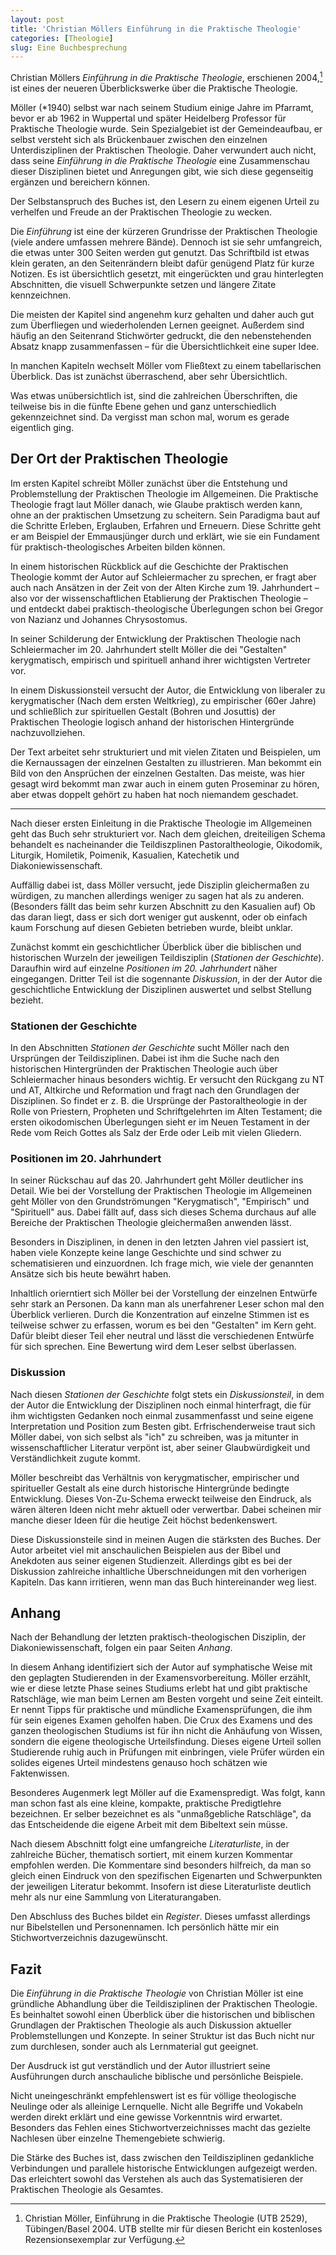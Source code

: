 ```yaml
---
layout: post
title: 'Christian Möllers Einführung in die Praktische Theologie'
categories: [Theologie]
slug: Eine Buchbesprechung
---
```


Christian Möllers *Einführung in die Praktische Theologie*, erschienen 2004,[^1] ist eines der neueren Überblickswerke über die Praktische Theologie.

[^1]: Christian Möller, Einführung in die Praktische Theologie (UTB 2529), Tübingen/Basel 2004. UTB stellte mir für diesen Bericht ein kostenloses Rezensionsexemplar zur Verfügung.

Möller (\*1940) selbst war nach seinem Studium einige Jahre im Pfarramt, bevor er ab 1962 in Wuppertal und später Heidelberg Professor für Praktische Theologie wurde. Sein Spezialgebiet ist der Gemeindeaufbau, er selbst versteht sich als Brückenbauer zwischen den einzelnen Unterdisziplinen der Praktischen Theologie. Daher verwundert auch nicht, dass seine *Einführung in die Praktische Theologie* eine Zusammenschau dieser Disziplinen bietet und Anregungen gibt, wie sich diese gegenseitig ergänzen und bereichern können. 

Der Selbstanspruch des Buches ist, den Lesern zu einem eigenen Urteil zu verhelfen und Freude an der Praktischen Theologie zu wecken.

Die *Einführung* ist eine der kürzeren Grundrisse der Praktischen Theologie (viele andere umfassen mehrere Bände). Dennoch ist sie sehr umfangreich, die etwas unter 300 Seiten werden gut genutzt. Das Schriftbild ist etwas klein geraten, an den Seitenrändern bleibt dafür genügend Platz für kurze Notizen. Es ist übersichtlich gesetzt, mit eingerückten und grau hinterlegten Abschnitten, die visuell Schwerpunkte setzen und längere Zitate kennzeichnen.

Die meisten der Kapitel sind angenehm kurz gehalten und daher auch gut zum Überfliegen und wiederholenden Lernen geeignet. Außerdem sind häufig an den Seitenrand Stichwörter gedruckt, die den nebenstehenden Absatz knapp zusammenfassen – für die Übersichtlichkeit eine super Idee. 

In manchen Kapiteln wechselt Möller vom Fließtext zu einem tabellarischen Überblick. Das ist zunächst überraschend, aber sehr Übersichtlich.

Was etwas unübersichtlich ist, sind die zahlreichen Überschriften, die teilweise bis in die fünfte Ebene gehen und ganz unterschiedlich gekennzeichnet sind. Da vergisst man schon mal, worum es gerade eigentlich ging.

## Der Ort der Praktischen Theologie

Im ersten Kapitel schreibt Möller zunächst über die Entstehung und Problemstellung der Praktischen Theologie im Allgemeinen. Die Praktische Theologie fragt laut Möller danach, wie Glaube praktisch werden kann, ohne an der praktischen Umsetzung zu scheitern. Sein Paradigma baut auf die Schritte Erleben, Erglauben, Erfahren und Erneuern. Diese Schritte geht er am Beispiel der Emmausjünger durch und erklärt, wie sie ein Fundament für praktisch-theologisches Arbeiten bilden können.

In einem historischen Rückblick auf die Geschichte der Praktischen Theologie kommt der Autor auf Schleiermacher zu sprechen, er fragt aber auch nach Ansätzen in der Zeit von der Alten Kirche zum 19. Jahrhundert – also vor der wissenschaftlichen Etablierung der Praktischen Theologie – und entdeckt dabei praktisch-theologische Überlegungen schon bei Gregor von Nazianz und Johannes Chrysostomus.

In seiner Schilderung der Entwicklung der Praktischen Theologie nach Schleiermacher im 20. Jahrhundert stellt Möller die dei "Gestalten" kerygmatisch, empirisch und spirituell anhand ihrer wichtigsten Vertreter vor.

In einem Diskussionsteil versucht der Autor, die Entwicklung von liberaler zu kerygmatischer (Nach dem ersten Weltkrieg), zu empirischer (60er Jahre) und schließlich zur spirituellen Gestalt (Bohren und Josuttis) der Praktischen Theologie logisch anhand der historischen Hintergründe nachzuvollziehen.

Der Text arbeitet sehr strukturiert und mit vielen Zitaten und Beispielen, um die Kernaussagen der einzelnen Gestalten zu illustrieren. Man bekommt ein Bild von den Ansprüchen der einzelnen Gestalten. Das meiste, was hier gesagt wird bekommt man zwar auch in einem guten Proseminar zu hören, aber etwas doppelt gehört zu haben hat noch niemandem geschadet.

-----

Nach dieser ersten Einleitung in die Praktische Theologie im Allgemeinen geht das Buch sehr strukturiert vor. Nach dem gleichen, dreiteiligen Schema behandelt es nacheinander die Teildiszplinen Pastoraltheologie, Oikodomik, Liturgik, Homiletik, Poimenik, Kasualien, Katechetik und Diakoniewissenschaft.

Auffällig dabei ist, dass Möller versucht, jede Disziplin gleichermaßen zu würdigen, zu manchen allerdings weniger zu sagen hat als zu anderen. (Besonders fällt das beim sehr kurzen Abschnitt zu den Kasualien auf) Ob das daran liegt, dass er sich dort weniger gut auskennt, oder ob einfach kaum Forschung auf diesen Gebieten betrieben wurde, bleibt unklar.

Zunächst kommt ein geschichtlicher Überblick über die biblischen und historischen Wurzeln der jeweiligen Teildisziplin (*Stationen der Geschichte*). 
Daraufhin wird auf einzelne *Positionen im 20. Jahrhundert* näher eingegangen.
Dritter Teil ist die sogennante *Diskussion*, in der der Autor die geschichtliche Entwicklung der Disziplinen auswertet und selbst Stellung bezieht.

### Stationen der Geschichte

In den Abschnitten *Stationen der Geschichte* sucht Möller nach den Ursprüngen der Teildisziplinen. Dabei ist ihm die Suche nach den historischen Hintergründen der Praktischen Theologie auch über Schleiermacher hinaus besonders wichtig. Er versucht den Rückgang zu NT und AT, Altkirche und Reformation und fragt nach den Grundlagen der Disziplinen. So findet er z. B. die Ursprünge der Pastoraltheologie in der Rolle von Priestern, Propheten und Schriftgelehrten im Alten Testament; die ersten oikodomischen Überlegungen sieht er im Neuen Testament in der Rede vom Reich Gottes als Salz der Erde oder Leib mit vielen Gliedern.

### Positionen im 20. Jahrhundert

In seiner Rückschau auf das 20. Jahrhundert geht Möller deutlicher ins Detail. Wie bei der Vorstellung der Praktischen Theologie im Allgemeinen geht Möller von den Grundströmungen "Kerygmatisch", "Empirisch" und "Spirituell" aus. Dabei fällt auf, dass sich dieses Schema durchaus auf alle Bereiche der Praktischen Theologie gleichermaßen anwenden lässt.

Besonders in Disziplinen, in denen in den letzten Jahren viel passiert ist, haben viele Konzepte keine lange Geschichte und sind schwer zu schematisieren und einzuordnen. Ich frage mich, wie viele der genannten Ansätze sich bis heute bewährt haben.

Inhaltlich orierntiert sich Möller bei der Vorstellung der einzelnen Entwürfe sehr stark an Personen. Da kann man als unerfahrener Leser schon mal den Überblick verlieren. Durch die Konzentration auf einzelne Stimmen ist es teilweise schwer zu erfassen, worum es bei den "Gestalten" im Kern geht. Dafür bleibt dieser Teil eher neutral und lässt die verschiedenen Entwürfe für sich sprechen. Eine Bewertung wird dem Leser selbst überlassen.

### Diskussion

Nach diesen *Stationen der Geschichte* folgt stets ein *Diskussionsteil*, in dem der Autor die Entwicklung der Disziplinen noch einmal hinterfragt, die für ihm wichtigsten Gedanken noch einmal zusammenfasst und seine eigene Interpretation und Position zum Besten gibt. Erfrischenderweise traut sich Möller dabei, von sich selbst als "ich" zu schreiben, was ja mitunter in wissenschaftlicher Literatur verpönt ist, aber seiner Glaubwürdigkeit und Verständlichkeit zugute kommt. 

Möller beschreibt das Verhältnis von kerygmatischer, empirischer und spiritueller Gestalt als eine durch historische Hintergründe bedingte Entwicklung. Dieses Von-Zu-Schema erweckt teilweise den Eindruck, als wären älteren Ideen nicht mehr aktuell oder verwertbar. Dabei scheinen mir manche dieser Ideen für die heutige Zeit höchst bedenkenswert.

Diese Diskussionsteile sind in meinen Augen die stärksten des Buches. Der Autor arbeitet viel mit anschaulichen Beispielen aus der Bibel und Anekdoten aus seiner eigenen Studienzeit. Allerdings gibt es bei der Diskussion zahlreiche inhaltliche Überschneidungen mit den vorherigen Kapiteln. Das kann irritieren, wenn man das Buch hintereinander weg liest.

## Anhang

Nach der Behandlung der letzten praktisch-theologischen Disziplin, der Diakoniewissenschaft, folgen ein paar Seiten *Anhang*.

In diesem Anhang identifiziert sich der Autor auf symphatische Weise mit den geplagten Studierenden in der Examensvorbereitung. Möller erzählt, wie er diese letzte Phase seines Studiums erlebt hat und gibt praktische Ratschläge, wie man beim Lernen am Besten vorgeht und seine Zeit einteilt. Er nennt Tipps für praktische und mündliche Examensprüfungen, die ihm für sein eigenes Examen geholfen haben. Die Crux des Examens und des ganzen theologischen Studiums ist für ihn nicht die Anhäufung von Wissen, sondern die eigene theologische Urteilsfindung. Dieses eigene Urteil sollen Studierende ruhig auch in Prüfungen mit einbringen, viele Prüfer würden ein solides eigenes Urteil mindestens genauso hoch schätzen wie Faktenwissen.

Besonderes Augenmerk legt Möller auf die Examenspredigt. Was folgt, kann man schon fast als eine kleine, kompakte, praktische Predigtlehre bezeichnen. Er selber bezeichnet es als "unmaßgebliche Ratschläge", da das Entscheidende die eigene Arbeit mit dem Bibeltext sein müsse.

Nach diesem Abschnitt folgt eine umfangreiche *Literaturliste*, in der zahlreiche Bücher, thematisch sortiert, mit einem kurzen Kommentar empfohlen werden. Die Kommentare sind besonders hilfreich, da man so gleich einen Eindruck von den spezifischen Eigenarten und Schwerpunkten der jeweiligen Literatur bekommt. Insofern ist diese Literaturliste deutlich mehr als nur eine Sammlung von Literaturangaben.

Den Abschluss des Buches bildet ein *Register*. Dieses umfasst allerdings nur Bibelstellen und Personennamen. Ich persönlich hätte mir ein Stichwortverzeichnis dazugewünscht. 

## Fazit

Die *Einführung in die Praktische Theologie* von Christian Möller ist eine gründliche Abhandlung über die Teildisziplinen der Praktischen Theologie. Es beinhaltet sowohl einen Überblick über die historischen und biblischen Grundlagen der Praktischen Theologie als auch Diskussion aktueller Problemstellungen und Konzepte. In seiner Struktur ist das Buch nicht nur zum durchlesen, sonder auch als Lernmaterial gut geeignet.

Der Ausdruck ist gut verständlich und der Autor illustriert seine Ausführungen durch anschauliche biblische und persönliche Beispiele.

Nicht uneingeschränkt empfehlenswert ist es für völlige theologische Neulinge oder als alleinige Lernquelle. Nicht alle Begriffe und Vokabeln werden direkt erklärt und eine gewisse Vorkenntnis wird erwartet. Besonders das Fehlen eines Stichwortverzeichnisses macht das gezielte Nachlesen über einzelne Themengebiete schwierig.

Die Stärke des Buches ist, dass zwischen den Teildisziplinen gedankliche Verbindungen und parallele historische Entwicklungen aufgezeigt werden. Das erleichtert sowohl das Verstehen als auch das Systematisieren der Praktischen Theologie als Gesamtes.